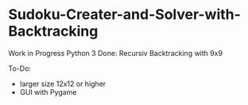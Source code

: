 # Sudoku-Creater-and-Solver-with-Backtracking
Work in Progress
Python 3
Done:
  Recursiv Backtracking with 9x9
  
  
To-Do:
  - larger size 12x12 or higher
  - GUI with Pygame
